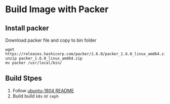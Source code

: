 # Build Image with Packer

## Install packer
Download packer file and copy to bin folder  
```
wget https://releases.hashicorp.com/packer/1.6.0/packer_1.6.0_linux_amd64.zip
unzip packer_1.6.0_linux_amd64.zip
mv packer /usr/local/bin/
```

## Build Stpes
1. Follow [ubuntu-1804 README](ubuntu-1804/README.md)  
2. Build  build `k8s` or `ceph`  

